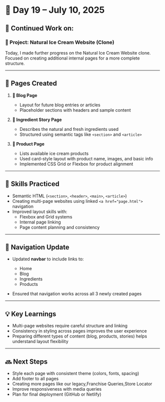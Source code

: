# 📅 Day 19 – July 10, 2025

## 🔄 Continued Work on:

### 🍦 Project: Natural Ice Cream Website (Clone)

Today, I made further progress on the Natural Ice Cream Website clone.  
Focused on creating additional internal pages for a more complete structure.

---

## 📄 Pages Created

1. **📝 Blog Page**
   - Layout for future blog entries or articles
   - Placeholder sections with headers and sample content

2. **🍃 Ingredient Story Page**
   - Describes the natural and fresh ingredients used
   - Structured using semantic tags like `<section>` and `<article>`

3. **🍨 Product Page**
   - Lists available ice cream products
   - Used card-style layout with product name, images, and basic info
   - Implemented CSS Grid or Flexbox for product alignment

---

## 🧠 Skills Practiced

- Semantic HTML (`<section>`, `<header>`, `<main>`, `<article>`)
- Creating multi-page websites using linked `<a href="page.html">` navigation
- Improved layout skills with:
  - Flexbox and Grid systems
  - Internal page linking
  - Page content planning and consistency

---

## 🔗 Navigation Update

- Updated **navbar** to include links to:
  - Home
  - Blog
  - Ingredients
  - Products

- Ensured that navigation works across all 3 newly created pages

---

## 💡 Key Learnings

- Multi-page websites require careful structure and linking
- Consistency in styling across pages improves the user experience
- Preparing different types of content (blog, products, stories) helps understand layout flexibility

---

## 🔜 Next Steps

- Style each page with consistent theme (colors, fonts, spacing)
- Add footer to all pages
- Creating more pages like our legacy,Franchise Queries,Store Locator
- Improve responsiveness with media queries
- Plan for final deployment (GitHub or Netlify)
